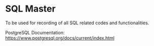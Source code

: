 # SQL Master

To be used for recording of all SQL related codes and functionalities.

PostgreSQL Documentation: https://www.postgresql.org/docs/current/index.html
